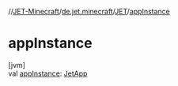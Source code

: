 //[JET-Minecraft](../../../index.md)/[de.jet.minecraft](../index.md)/[JET](index.md)/[appInstance](app-instance.md)

# appInstance

[jvm]\
val [appInstance](app-instance.md): [JetApp](../../de.jet.minecraft.app/-jet-app/index.md)
